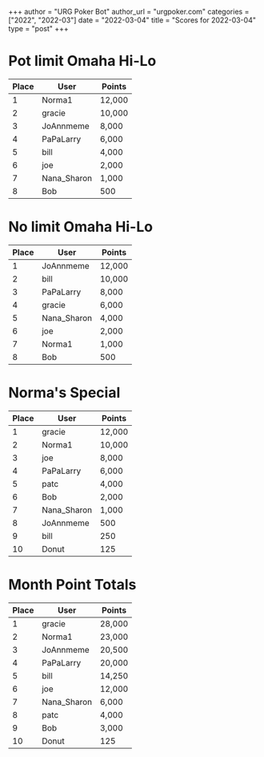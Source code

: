 +++
author = "URG Poker Bot"
author_url = "urgpoker.com"
categories = ["2022", "2022-03"]
date = "2022-03-04"
title = "Scores for 2022-03-04"
type = "post"
+++
# Pot limit Omaha Hi-Lo

| Place | User | Points |
|-------|------|--------|
| 1 | Norma1 | 12,000 |
| 2 | gracie | 10,000 |
| 3 | JoAnnmeme | 8,000 |
| 4 | PaPaLarry | 6,000 |
| 5 | bill | 4,000 |
| 6 | joe | 2,000 |
| 7 | Nana_Sharon | 1,000 |
| 8 | Bob | 500 |

# No limit Omaha Hi-Lo

| Place | User | Points |
|-------|------|--------|
| 1 | JoAnnmeme | 12,000 |
| 2 | bill | 10,000 |
| 3 | PaPaLarry | 8,000 |
| 4 | gracie | 6,000 |
| 5 | Nana_Sharon | 4,000 |
| 6 | joe | 2,000 |
| 7 | Norma1 | 1,000 |
| 8 | Bob | 500 |

# Norma's Special

| Place | User | Points |
|-------|------|--------|
| 1 | gracie | 12,000 |
| 2 | Norma1 | 10,000 |
| 3 | joe | 8,000 |
| 4 | PaPaLarry | 6,000 |
| 5 | patc | 4,000 |
| 6 | Bob | 2,000 |
| 7 | Nana_Sharon | 1,000 |
| 8 | JoAnnmeme | 500 |
| 9 | bill | 250 |
| 10 | Donut | 125 |

# Month Point Totals

| Place | User | Points |
|-------|------|--------|
| 1 | gracie | 28,000 |
| 2 | Norma1 | 23,000 |
| 3 | JoAnnmeme | 20,500 |
| 4 | PaPaLarry | 20,000 |
| 5 | bill | 14,250 |
| 6 | joe | 12,000 |
| 7 | Nana_Sharon | 6,000 |
| 8 | patc | 4,000 |
| 9 | Bob | 3,000 |
| 10 | Donut | 125 |

